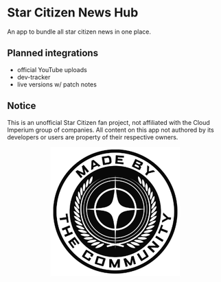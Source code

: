 # Star Citizen News Hub
An app to bundle all star citizen news in one place.

## Planned integrations
- official YouTube uploads
- dev-tracker
- live versions w/ patch notes

## Notice
This is an unofficial Star Citizen fan project, not affiliated with the Cloud Imperium group of companies. All content on this app not authored by its developers or users are property of their respective owners.
<p align="center">
  <img src="assets/MadeByTheCommunity_White.png" alt="Made By The Community Banner" width="60%">
</p>

